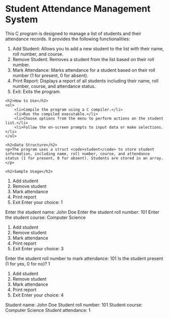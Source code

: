 <html>
<html>
<head>
</head>
<body>
    <h1>Student Attendance Management System</h1>
    <p>This C program is designed to manage a list of students and their attendance records. It provides the following functionalities:</p>
    <ol>
        <li>Add Student: Allows you to add a new student to the list with their name, roll number, and course.</li>
        <li>Remove Student: Removes a student from the list based on their roll number.</li>
        <li>Mark Attendance: Marks attendance for a student based on their roll number (1 for present, 0 for absent).</li>
        <li>Print Report: Displays a report of all students including their name, roll number, course, and attendance status.</li>
        <li>Exit: Exits the program.</li>
    </ol>

    <h2>How to Use</h2>
    <ol>
        <li>Compile the program using a C compiler.</li>
        <li>Run the compiled executable.</li>
        <li>Choose options from the menu to perform actions on the student list.</li>
        <li>Follow the on-screen prompts to input data or make selections.</li>
    </ol>

    <h2>Data Structure</h2>
    <p>The program uses a struct <code>student</code> to store student information, including name, roll number, course, and attendance status (1 for present, 0 for absent). Students are stored in an array.</p>

    <h2>Sample Usage</h2>
    
1. Add student
2. Remove student
3. Mark attendance
4. Print report
5. Exit
Enter your choice: 1

Enter the student name: John Doe
Enter the student roll number: 101
Enter the student course: Computer Science

1. Add student
2. Remove student
3. Mark attendance
4. Print report
5. Exit
Enter your choice: 3

Enter the student roll number to mark attendance: 101
Is the student present (1 for yes, 0 for no)? 1

1. Add student
2. Remove student
3. Mark attendance
4. Print report
5. Exit
Enter your choice: 4

Student name: John Doe
Student roll number: 101
Student course: Computer Science
Student attendance: 1
    


</body>
</html>
